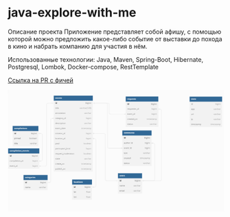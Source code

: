 # java-explore-with-me
Описание проекта
Приложение представляет собой афишу, с помощью которой можно предложить какое-либо событие от выставки до похода в кино и набрать компанию для участия в нём.

Использованные технологии:
Java, Maven, Spring-Boot, Hibernate, Postgresql, Lombok, Docker-compose, RestTemplate

[Ссылка на PR с фичей](https://github.com/AtamasMaria/java-explore-with-me/pull/5)

![Схема БД ](https://github.com/AtamasMaria/java-explore-with-me/blob/main/schema.png)

